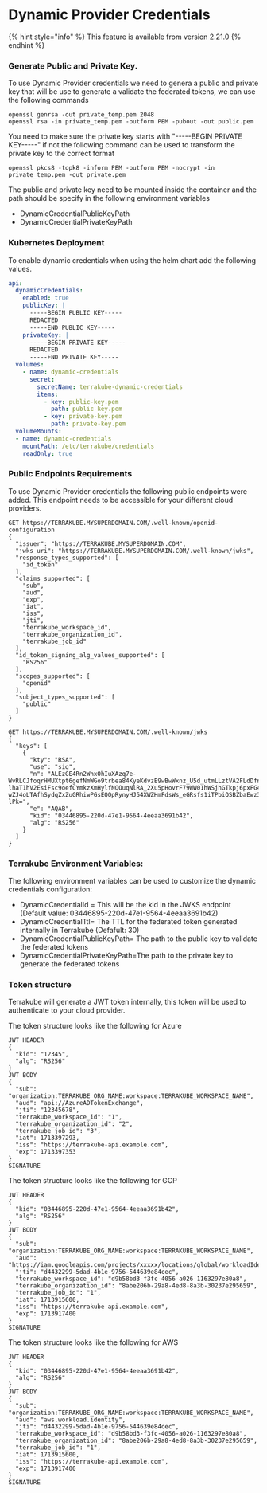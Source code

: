 # Dynamic Provider Credentials

{% hint style="info" %}
This feature is available from version 2.21.0
{% endhint %}

### Generate Public and Private Key.

To use Dynamic Provider credentials we need to genera a public and private key that will be use to generate a validate the federated tokens, we can use the following commands

```
openssl genrsa -out private_temp.pem 2048
openssl rsa -in private_temp.pem -outform PEM -pubout -out public.pem
```

You need to make sure the private key starts with "-----BEGIN PRIVATE KEY-----" if not the following command can be used to transform the private key to the correct format

```
openssl pkcs8 -topk8 -inform PEM -outform PEM -nocrypt -in private_temp.pem -out private.pem
```

The public and private key need to be mounted inside the container and the path should be specify in the following environment variables

* DynamicCredentialPublicKeyPath
* DynamicCredentialPrivateKeyPath

### Kubernetes Deployment

To enable dynamic credentials when using the helm chart add the following values.

```yaml
api:
  dynamicCredentials:
    enabled: true
    publicKey: |
      -----BEGIN PUBLIC KEY-----
      REDACTED
      -----END PUBLIC KEY-----
    privateKey: |
      -----BEGIN PRIVATE KEY-----
      REDACTED
      -----END PRIVATE KEY-----
  volumes:
    - name: dynamic-credentials
      secret:
        secretName: terrakube-dynamic-credentials
        items:
          - key: public-key.pem
            path: public-key.pem
          - key: private-key.pem
            path: private-key.pem
  volumeMounts:
  - name: dynamic-credentials
    mountPath: /etc/terrakube/credentials
    readOnly: true
```

### Public Endpoints Requirements

To use Dynamic Provider credentials the following public endpoints were added. This endpoint needs to be accessible for your different cloud providers.

```
GET https://TERRAKUBE.MYSUPERDOMAIN.COM/.well-known/openid-configuration
{
  "issuer": "https://TERRAKUBE.MYSUPERDOMAIN.COM",
  "jwks_uri": "https://TERRAKUBE.MYSUPERDOMAIN.COM/.well-known/jwks",
  "response_types_supported": [
    "id_token"
  ],
  "claims_supported": [
    "sub",
    "aud",
    "exp",
    "iat",
    "iss",
    "jti",
    "terrakube_workspace_id",
    "terrakube_organization_id",
    "terrakube_job_id"
  ],
  "id_token_signing_alg_values_supported": [
    "RS256"
  ],
  "scopes_supported": [
    "openid"
  ],
  "subject_types_supported": [
    "public"
  ]
}
```

```
GET https://TERRAKUBE.MYSUPERDOMAIN.COM/.well-known/jwks
{
  "keys": [
    {
      "kty": "RSA",
      "use": "sig",
      "n": "ALEzGE4Rn2WhxOhIuXAzq7e-WvRLCJfoqrHMUXtpt6gefNmWGo9trbea84KyeKdvzE9wBwWxnz_U5d_utmLLztVA2FLdDfnndh7pF4Fp7hB-lhaT1hV2EsiFsc9oefCYmkzXmHylfNQOuqNlRA_2Xu5pHovrF79WW01hWSjhGTkpj6pxFG4t7Tl54SWnJ83CvGDAKuoO9c1M1iTKikB3ENMK8WfU-wZJ4oLTAfhSydqZxZuGRhiwPGsEQOpRynyHJ54XWZHmFdsWs_eGRsfs1iTPbiQSBZbaEwz36HF4QdqFzzLGd67sTtZku_YEsUbJW8cbK6nOFEdR0BSTtSV-lPk=",
      "e": "AQAB",
      "kid": "03446895-220d-47e1-9564-4eeaa3691b42",
      "alg": "RS256"
    }
  ]
}
```

### Terrakube Environment Variables:

The following environment variables can be used to customize the dynamic credentials configuration:

* DynamicCredentialId = This will be the kid in the JWKS endpoint (Default value: 03446895-220d-47e1-9564-4eeaa3691b42)
* DynamicCredentialTtl= The TTL for the federated token generated internally in Terrakube (Defafult: 30)
* DynamicCredentialPublicKeyPath= The path to the public key to validate the federated tokens
* DynamicCredentialPrivateKeyPath=The path to the private key to generate the federated tokens

### Token structure

Terrakube will generate a JWT token internally, this token will be used to authenticate to your cloud provider.

The token structure looks like the following for Azure

```
JWT HEADER
{
  "kid": "12345",
  "alg": "RS256"
}
JWT BODY
{
  "sub": "organization:TERRAKUBE_ORG_NAME:workspace:TERRAKUBE_WORKSPACE_NAME",
  "aud": "api://AzureADTokenExchange",
  "jti": "12345678",
  "terrakube_workspace_id": "1",
  "terrakube_organization_id": "2",
  "terrakube_job_id": "3",
  "iat": 1713397293,
  "iss": "https://terrakube-api.example.com",
  "exp": 1713397353
}
SIGNATURE
```

The token structure looks like the following for GCP

```
JWT HEADER
{
  "kid": "03446895-220d-47e1-9564-4eeaa3691b42",
  "alg": "RS256"
}
JWT BODY
{
  "sub": "organization:TERRAKUBE_ORG_NAME:workspace:TERRAKUBE_WORKSPACE_NAME",
  "aud": "https://iam.googleapis.com/projects/xxxxx/locations/global/workloadIdentityPools/xxxxx/providers/xxxxx",
  "jti": "d4432299-5dad-4b1e-9756-544639e84cec",
  "terrakube_workspace_id": "d9b58bd3-f3fc-4056-a026-1163297e80a8",
  "terrakube_organization_id": "8abe206b-29a8-4ed8-8a3b-30237e295659",
  "terrakube_job_id": "1",
  "iat": 1713915600,
  "iss": "https://terrakube-api.example.com",
  "exp": 1713917400
}
SIGNATURE
```

The token structure looks like the following for AWS

```
JWT HEADER
{
  "kid": "03446895-220d-47e1-9564-4eeaa3691b42",
  "alg": "RS256"
}
JWT BODY
{
  "sub": "organization:TERRAKUBE_ORG_NAME:workspace:TERRAKUBE_WORKSPACE_NAME",
  "aud": "aws.workload.identity",
  "jti": "d4432299-5dad-4b1e-9756-544639e84cec",
  "terrakube_workspace_id": "d9b58bd3-f3fc-4056-a026-1163297e80a8",
  "terrakube_organization_id": "8abe206b-29a8-4ed8-8a3b-30237e295659",
  "terrakube_job_id": "1",
  "iat": 1713915600,
  "iss": "https://terrakube-api.example.com",
  "exp": 1713917400
}
SIGNATURE
```
